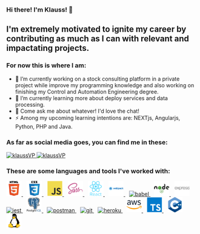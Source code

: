 ### Hi there! I'm Klauss! 👋

<h2>I'm extremely motivated to ignite my career by contributing as much as I can with relevant and impactating projects.</h2>

<h3>For now this is where I am:</h3>

- 🔭 I’m currently working on a stock consulting platform in a private project while improve my programming knowledge and also working on finishing my Control and Automation Engineering degree.
- 🌱 I’m currently learning more about deploy services and data processing.
- 💬 Come ask me about whatever! I'd love the chat! 
- ⚡ Among my upcoming learning intentions are: NEXTjs, Angularjs, Python, PHP and Java.

<h3 style="text-align: left;">As far as social media goes, you can find me in these:</h3>
<p style="text-align: left;">
  <a href="https://linkedin.com/in/klauss-corrêa-601435151" target="blank">
    <img style="text-align: center;" src="https://cdn.jsdelivr.net/npm/simple-icons@3.0.1/icons/linkedin.svg" alt="klaussVP" height="30" width="40" />
  </a>
  <a href="https://instagram.com/klauss17" target="blank">
    <img style="text-align: center;" src="https://cdn.jsdelivr.net/npm/simple-icons@3.0.1/icons/instagram.svg" alt="klaussVP" height="30" width="40" />
  </a>
</p>
<h3 style="text-align: left;">These are some languages and tools I've worked with:</h3>
<p style="text-align: left;">
  <a href="https://www.w3.org/html/" target="_blank" style="margin-right: 10px;">
    <img src="https://raw.githubusercontent.com/devicons/devicon/master/icons/html5/html5-original-wordmark.svg" alt="html5" width="40" height="40"/> 
  </a>
  <a href="https://www.w3schools.com/css/" target="_blank" style="margin-right: 10px;"> 
    <img src="https://raw.githubusercontent.com/devicons/devicon/master/icons/css3/css3-original-wordmark.svg" alt="css3" width="40" height="40"/> 
  </a>
  <a href="https://developer.mozilla.org/en-US/docs/Web/JavaScript" target="_blank" style="margin-right: 10px;">
    <img src="https://raw.githubusercontent.com/devicons/devicon/master/icons/javascript/javascript-original.svg" alt="javascript" width="40" height="40"/>
  </a>
  <a href="https://sass-lang.com" target="_blank" style="margin-right: 10px;">
    <img src="https://raw.githubusercontent.com/devicons/devicon/master/icons/sass/sass-original.svg" alt="sass" width="40" height="40"/> 
  </a>
  <a href="https://reactjs.org/" target="_blank" style="margin-right: 10px;">
    <img src="https://raw.githubusercontent.com/devicons/devicon/master/icons/react/react-original-wordmark.svg" alt="react" width="40" height="40"/>
  </a>
  <a href="https://webpack.js.org" target="_blank" style="margin-right: 10px;">
    <img src="https://raw.githubusercontent.com/devicons/devicon/d00d0969292a6569d45b06d3f350f463a0107b0d/icons/webpack/webpack-original-wordmark.svg" alt="webpack" width="40" height="40"/>
  </a>
  <a href="https://babeljs.io/" target="_blank" style="margin-right: 10px;"> 
    <img src="https://www.vectorlogo.zone/logos/babeljs/babeljs-icon.svg" alt="babel" width="40" height="40"/>
  </a>
  <a href="https://nodejs.org" target="_blank" style="margin-right: 10px;"> 
    <img src="https://raw.githubusercontent.com/devicons/devicon/master/icons/nodejs/nodejs-original-wordmark.svg" alt="nodejs" width="40" height="40"/> 
  </a>
  <a href="https://expressjs.com" target="_blank" style="margin-right: 10px;"> 
    <img src="https://raw.githubusercontent.com/devicons/devicon/master/icons/express/express-original-wordmark.svg" alt="express" width="40" height="40"/>
  </a>
  <a href="https://jestjs.io" target="_blank" style="margin-right: 10px;">
    <img src="https://www.vectorlogo.zone/logos/jestjsio/jestjsio-icon.svg" alt="jest" width="40" height="40"/> 
  </a>
  <a href="https://www.postgresql.org" target="_blank" style="margin-right: 10px;">
    <img src="https://raw.githubusercontent.com/devicons/devicon/master/icons/postgresql/postgresql-original-wordmark.svg" alt="postgresql" width="40" height="40"/>
  </a>
  <a href="https://postman.com" target="_blank" style="margin-right: 10px;">
    <img src="https://www.vectorlogo.zone/logos/getpostman/getpostman-icon.svg" alt="postman" width="40" height="40"/>
  </a>
  <a href="https://git-scm.com/" target="_blank" style="margin-right: 10px;"> 
    <img src="https://www.vectorlogo.zone/logos/git-scm/git-scm-icon.svg" alt="git" width="40" height="40"/> 
  </a>
  <a href="https://heroku.com" target="_blank" style="margin-right: 10px;">
    <img src="https://www.vectorlogo.zone/logos/heroku/heroku-icon.svg" alt="heroku" width="40" height="40"/> 
  </a>
  <a href="https://aws.amazon.com" target="_blank" style="margin-right: 10px;">
    <img src="https://raw.githubusercontent.com/devicons/devicon/master/icons/amazonwebservices/amazonwebservices-original-wordmark.svg" alt="aws" width="40" height="40"/>
  </a>
  <a href="https://www.typescriptlang.org/" target="_blank" style="margin-right: 10px;">
    <img src="https://raw.githubusercontent.com/devicons/devicon/master/icons/typescript/typescript-original.svg" alt="typescript" width="40" height="40"/>
  </a>
  <a href="https://www.w3schools.com/cpp/" target="_blank" style="margin-right: 10px;">
    <img src="https://raw.githubusercontent.com/devicons/devicon/master/icons/cplusplus/cplusplus-original.svg" alt="cplusplus" width="40" height="40"/> 
  </a>
  <a href="https://www.linux.org/" target="_blank" style="margin-right: 10px;">
    <img src="https://raw.githubusercontent.com/devicons/devicon/master/icons/linux/linux-original.svg" alt="linux" width="40" height="40"/>
  </a>
</p>

